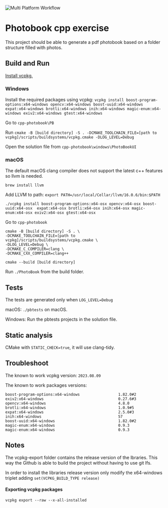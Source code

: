 ![Multi Platform Workflow](https://github.com/cosmin42/cpp-photobook/actions/workflows/cmake-multi-platform.yml/badge.svg)

# Photobook cpp exercise

This project should be able to generate a pdf photobook based on a folder structure filled with photos.

## Build and Run

[Install vcpkg.](https://vcpkg.io/en/getting-started.html)

### Windows
Install the required packages using vcpkg:
```vcpkg install boost-program-options:x64-windows opencv:x64-windows boost-uuid:x64-windows  expat:x64-windows brotli:x64-windows inih:x64-windows magic-enum:x64-windows exiv2:x64-windows gtest:x64-windows```

Go to ```cpp-photobook\PB```

Run ```cmake -B [build directory] -S . -DCMAKE_TOOLCHAIN_FILE=[path to vcpkg]/scripts/buildsystems/vcpkg.cmake -DLOG_LEVEL=Debug```

Open the solution file from ```cpp-photobook\windows\PhotoBookUI```


### macOS

The default macOS clang compiler does not support the latest c++ features so llvm is needed.

```brew install llvm```

Add LLVM to path:
```export PATH=/usr/local/Cellar/llvm/16.0.6/bin:$PATH```

```./vcpkg install boost-program-options:x64-osx opencv:x64-osx boost-uuid:x64-osx  expat:x64-osx brotli:x64-osx inih:x64-osx magic-enum:x64-osx exiv2:x64-osx gtest:x64-osx```

Go to ```cpp-photobook```

```
cmake -B [build directory] -S . \
-DCMAKE_TOOLCHAIN_FILE=[path to vcpkg]/scripts/buildsystems/vcpkg.cmake \
-DLOG_LEVEL=Debug \
-DCMAKE_C_COMPILER=clang \
-DCMAKE_CXX_COMPILER=clang++
```

```cmake --build [build directory]```

Run ```./PhotoBook``` from the build folder.



## Tests
The tests are generated only when ```LOG_LEVEL=Debug```

macOS: ```./pbtests``` on macOS.

Windows: Run the pbtests projects in the solution file.


## Static analysis
CMake with ```STATIC_CHECK=true```, it will use clang-tidy.


## Troubleshoot
The known to work vcpkg version: ```2023.08.09``` 

The known to work packages versions:
```
boost-program-options:x64-windows                 1.82.0#2
exiv2:x64-windows                                 0.27.6#3
opencv:x64-windows                                4.8.0
brotli:x64-windows                                1.0.9#5
expat:x64-windows                                 2.5.0#3
inih:x64-windows                                  57
boost-uuid:x64-windows                            1.82.0#2
magic-enum:x64-windows                            0.9.3
magic-enum:x64-windows                            0.9.3
```

## Notes
The vcpkg-export folder contains the release version of the lbraries. This way the Github is able to build the project without having to use git lfs.

In order to install the libraries release version only modify the x64-windows triplet adding ```set(VCPKG_BUILD_TYPE release)```

#### Exporting vcpkg packages
```vcpkg export --raw --x-all-installed```